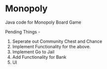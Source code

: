 # Monopoly
Java code for Monopoly Board Game

Pending Things -
1. Seperate out Community Chest and Chance
2. Implement Functionality for the above.
3. Implement Go to Jail
4. Add Functionality for Bank
5. UI
